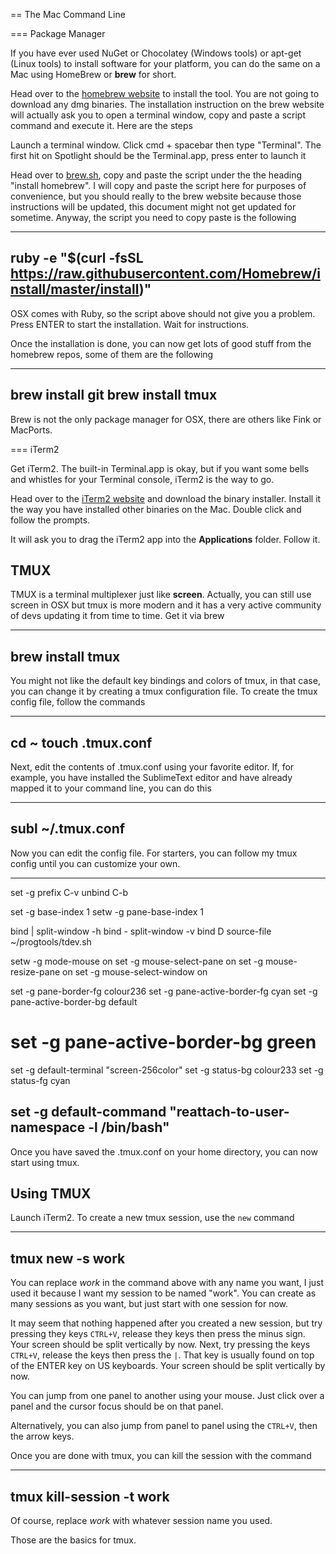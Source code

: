 
== The Mac Command Line



=== Package Manager

If you have ever used NuGet or Chocolatey (Windows tools) or apt-get (Linux tools) to install software for your platform, you can do the same on a Mac using HomeBrew or **brew** for short. 

Head over to the [homebrew website](http://brew.sh) to install the tool. You are not going to download any dmg binaries. The installation instruction on the brew website will actually ask you to open a terminal window, copy and paste a script command and execute it. Here are the steps

Launch a terminal window. Click cmd + spacebar then type "Terminal". The first hit on Spotlight should be the Terminal.app, press enter to launch it

Head over to [brew.sh](http://brew.sh), copy and paste the script under the the heading "install homebrew". I will copy and paste the script here for purposes of convenience, but you should really to the brew website because those instructions will be updated, this document might not get updated for sometime. Anyway, the script you need to copy paste is the following

----
ruby -e "$(curl -fsSL https://raw.githubusercontent.com/Homebrew/install/master/install)"
----

OSX comes with Ruby, so the script above should not give you a problem. Press ENTER to start the installation. Wait for instructions.

Once the installation is done, you can now get lots of good stuff from the homebrew repos, some of them are the following

----
brew install git
brew install tmux
----

Brew is not the only package manager for OSX, there are others like Fink or MacPorts.

=== iTerm2

Get iTerm2. The built-in Terminal.app is okay, but if you want some bells and whistles for your Terminal console, iTerm2 is the way to go. 

Head over to the [iTerm2 website](https://www.iterm2.com/) and download the binary installer.  Install it the way you have installed other binaries on the Mac. Double click and follow the prompts. 

It will ask you to drag the iTerm2 app into the **Applications** folder. Follow it.

## TMUX 

TMUX is a terminal multiplexer just like **screen**. Actually, you can still use screen in OSX but tmux is more modern and it has a very active community of devs updating it from time to time. Get it via brew

----
brew install tmux
----

You might not like the default key bindings and colors of tmux, in that case, you can change it by creating a tmux configuration file. To create the tmux config file, follow the commands

----
cd ~
touch .tmux.conf
----

Next, edit the contents of .tmux.conf using your favorite editor. If, for example, you have installed the SublimeText editor and have already mapped it to your command line, you can do this

----
subl ~/.tmux.conf
----

Now you can edit the config file. For starters, you can follow my tmux config until you can customize your own.

----
set -g prefix C-v
unbind C-b

set -g base-index 1
setw -g pane-base-index 1

bind | split-window -h
bind - split-window -v
bind D source-file ~/progtools/tdev.sh

setw -g mode-mouse on
set  -g mouse-select-pane on
set  -g mouse-resize-pane on
set  -g mouse-select-window on

set  -g pane-border-fg colour236
set  -g pane-active-border-fg  cyan
set  -g pane-active-border-bg default
# set  -g pane-active-border-bg green
set  -g default-terminal "screen-256color"
set  -g status-bg colour233
set  -g status-fg cyan

set  -g default-command "reattach-to-user-namespace -l /bin/bash"
----

Once you have saved the .tmux.conf on your home directory, you can now start using tmux. 

## Using TMUX 

Launch iTerm2. To create a new tmux session, use the `new` command

----
tmux new -s work
----

You can replace *work* in the command above with any name you want, I just used it because I want my session to be named "work". You can create as many sessions as you want, but just start with one session for now.

It may seem that nothing happened after you created a new session, but try pressing they keys `CTRL+V`, release they keys then press the minus sign. Your screen should be split vertically by now. Next, try pressing the keys `CTRL+V`, release the keys then press the `|`. That key is usually found on top of the ENTER key on US keyboards. Your screen should be split vertically by now.

You can jump from one panel to another using your mouse. Just click over a panel and the cursor focus should be on that panel.

Alternatively, you can also jump from panel to panel using the `CTRL+V`, then the arrow keys.

Once you are done with tmux, you can kill the session with the command

----
tmux kill-session -t work
----

Of course, replace *work* with whatever session name you used.

Those are the basics for tmux.





